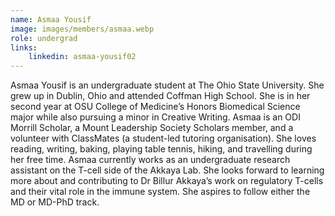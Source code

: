 ```yaml
---
name: Asmaa Yousif
image: images/members/asmaa.webp
role: undergrad
links:
    linkedin: asmaa-yousif02
---
```


Asmaa Yousif is an undergraduate student at The Ohio State University. She grew up in Dublin, Ohio and attended Coffman High School. She is in her second year at OSU College of Medicine’s Honors Biomedical Science major while also pursuing a minor in Creative Writing. Asmaa is an ODI Morrill Scholar, a Mount Leadership Society Scholars member, and a volunteer with ClassMates (a student-led tutoring organisation). She loves reading, writing, baking, playing table tennis, hiking, and travelling during her free time. Asmaa currently works as an undergraduate research assistant on the T-cell side of the Akkaya Lab. She looks forward to learning more about and contributing to Dr Billur Akkaya’s work on regulatory T-cells and their vital role in the immune system. She aspires to follow either the MD or MD-PhD track.